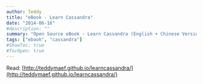 ```yaml
---
author: Teddy
title: "eBook - Learn Cassandra"
date: "2014-06-16"
#description: ""
summary: "Open Source eBook - Learn Cassandra (English + Chinese Version)"
tags: ["ebook", "cassandra"]
#ShowToc: true
#TocOpen: true
---
```


Read: [http://teddymaef.github.io/learncassandra/](http://teddymaef.github.io/learncassandra/)
